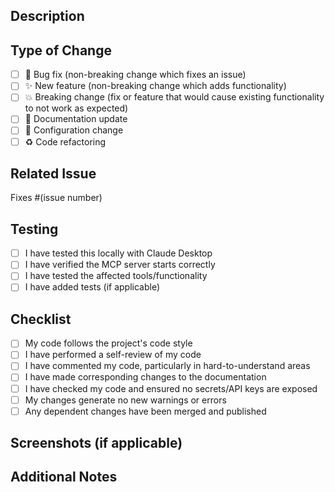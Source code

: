 ## Description
<!-- Brief description of what this PR does -->

## Type of Change
- [ ] 🐛 Bug fix (non-breaking change which fixes an issue)
- [ ] ✨ New feature (non-breaking change which adds functionality)
- [ ] 💥 Breaking change (fix or feature that would cause existing functionality to not work as expected)
- [ ] 📝 Documentation update
- [ ] 🔧 Configuration change
- [ ] ♻️ Code refactoring

## Related Issue
<!-- Link to related issue if applicable -->
Fixes #(issue number)

## Testing
- [ ] I have tested this locally with Claude Desktop
- [ ] I have verified the MCP server starts correctly
- [ ] I have tested the affected tools/functionality
- [ ] I have added tests (if applicable)

## Checklist
- [ ] My code follows the project's code style
- [ ] I have performed a self-review of my code
- [ ] I have commented my code, particularly in hard-to-understand areas
- [ ] I have made corresponding changes to the documentation
- [ ] I have checked my code and ensured no secrets/API keys are exposed
- [ ] My changes generate no new warnings or errors
- [ ] Any dependent changes have been merged and published

## Screenshots (if applicable)
<!-- Add screenshots to help explain your changes -->

## Additional Notes
<!-- Add any additional notes or context about the PR here -->